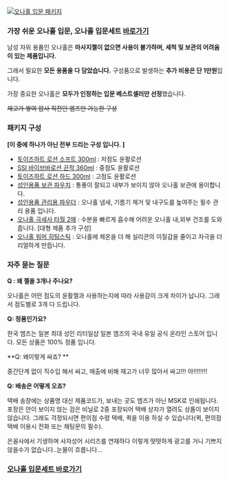 [![오나홀 입문 패키지](https://glgnb01.imghost.cafe24.com/msdepart/ona_pkg3.jpg "오나홀 입문 패키지 메인 이미지")](https://msdepart.com/shop/event.php?ev_id=1571971222&bypass=on)

### 가장 쉬운 오나홀 입문, 오나홀 입문세트 [바로가기](https://msdepart.com/shop/event.php?ev_id=1571971222&bypass=on) ###

남성 자위 용품인 오나홀은 **마사지젤이 없으면 사용이 불가하며, 세척 및 보관의 어려움이 있는 제품입니다.**

그래서 필요한 **모든 용품을 다 담았습니다.** 구성품으로 발생하는 **추가 비용은 단 1만원**입니다. 

가장 중요한 오나홀은 **모두가 인정하는 입문 베스트셀러만 선정**했습니다.

~~재고가 쌓여 압사 직전인 엠즈만 가능한 구성~~







### 패키지 구성 ###

**[이 중에 하나가 아닌 전부 드리는 구성 입니다. ]**

- [토이즈하트 로션 소프트 300ml](https://msdepart.com/shop/item.php?it_id=1544167345&bypass=on) : 저점도 윤활로션 
- [SSI 바이브바로션 끈적 360ml](https://msdepart.com/shop/item.php?it_id=1559091265&bypass=on) : 중점도 윤활로션
- [토이즈하트 로션 하드 300ml](https://msdepart.com/shop/item.php?it_id=1544167345&bypass=on) : 고점도 윤활로션
- [성인용품 보관 파우치](https://msdepart.com/shop/item.php?it_id=1582088640&bypass=on) : 통풍이 잘되고 내부가 보이지 않아 오나홀 보관에 용이합니다.
- [성인용품 관리용 파우더](https://msdepart.com/shop/item.php?it_id=1591673037&bypass=on) : 오나홀 냄새, 기름기 제거 및 내구도를 높여주는 필수 관리 용품 입니다.
- [오나홀 극세사 타월 2매](https://msdepart.com/shop/item.php?it_id=1585215138&bypass=on) : 수분을 빠르게 흡수해 어려운 오나홀 내,외부 건조를 도와줍니다. [대형 제품 추가 구성]
- [오나홀 워머 히팅스틱](https://msdepart.com/shop/item.php?it_id=1591777694&bypass=on) : 오나홀에 체온을 더 해 실리콘의 이질감을 줄이고 자극을 더 리얼하게 만듭니다.








### 자주 묻는 질문 ###

**Q : 왜 젤을 3개나 주나요?**

오나홀은 어떤 점도의 윤활젤과 사용하는지에 따라 사용감이 크게 차이가 납니다. 그래서 점도별로 3개 다 드립니다.

**Q: 정품인가요?**

한국 엠즈는 일본 최대 성인 리터일샵 일본 엠즈의 국내 유일 공식 온라인 스토어 입니다. 모든 상품은 100% 정품 입니다.

**Q: 왜이렇게 싸죠? **

중간단계 없이 직수입 해서 싸고, 매출에 비해 재고가 너무 많아서 싸고!!! 아!!!!!!!!

**Q: 배송은 어떻게 오죠?**

택배 송장에는 상품명 대신 제품코드가, 보내는 곳도 엠즈가 아닌 MSK로 인쇄됩니다. 포장은 안이 보이지 않는 검은 비닐로 2중 포장되어 택배 상자가 열려도 상품이 보이지 않습니다. 그래도 걱정되시면 편의점 수령 택배, 퀵을 이용 하실 수 있습니다(퀵, 편의점 택배 이용시 전화 또는 채팅문의 필수).





은꼴사에서 기생하며 사자성어 시리즈를 연재하다 이렇게 떳떳하게 광고를 거니 기쁘지 않을수가 없습니다..눈물이 흐릅니다... 

### [오나홀 입문세트 바로가기](https://msdepart.com/shop/event.php?ev_id=1571971222&bypass=on) ###
